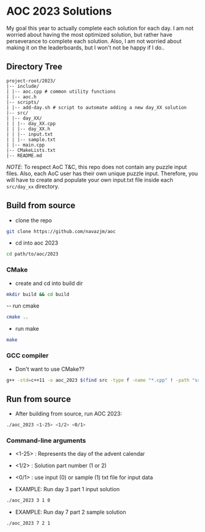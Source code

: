 # AOC 2023 Solutions

My goal this year to actually complete each solution for each day.
I am not worried about having the most optimized solution, but rather
have perseverance to complete each solution. Also, I am not worried about
making it on the leaderboards, but I won't not be happy if I do..

## Directory Tree

```
project-root/2023/
|-- include/
| |-- aoc.cpp # common utility functions
| |-- aoc.h
|-- scripts/
| |-- add-day.sh # script to automate adding a new day_XX solution
|-- src/
| |-- day_XX/
| | |-- day_XX.cpp
| | |-- day_XX.h
| | |-- input.txt
| | |-- sample.txt
| |-- main.cpp
|-- CMakeLists.txt
|-- README.md

```

*NOTE*: To respect AoC T&C, this repo does not contain any puzzle input files. Also, each 
AoC user has their own unique puzzle input. Therefore, you will have to create and populate 
your own input.txt file inside each `src/day_xx` directory. 

## Build from source


- clone the repo

```bash
git clone https://github.com/navazjm/aoc
```

- cd into aoc 2023

```bash
cd path/to/aoc/2023
```

### CMake

- create and cd into build dir

```bash
mkdir build && cd build
```

-- run cmake
```bash
cmake ..
```

- run make
```bash
make
```

### GCC compiler

- Don't want to use CMake??

```bash
g++ -std=c++11 -o aoc_2023 $(find src -type f -name "*.cpp" ! -path "src/template/*") -Iinclude
```

## Run from source

- After building from source, run AOC 2023:

```bash
./aoc_2023 <1-25> <1/2> <0/1>
```

### Command-line arguments

- <1-25> : Represents the day of the advent calendar

- <1/2> : Solution part number (1 or 2)

- <0/1> : use input (0) or sample (1) txt file for input data 

- EXAMPLE: Run day 3 part 1 input solution

```bash
./aoc_2023 3 1 0
```

- EXAMPLE: Run day 7 part 2 sample solution

```bash
./aoc_2023 7 2 1
```

